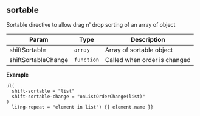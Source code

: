 <a name="shift.components.module_sortable"></a>
## sortable
Sortable directive to allow drag n' drop sorting of an array of object


| Param | Type | Description |
| --- | --- | --- |
| shiftSortable | <code>array</code> | Array of sortable object |
| shiftSortableChange | <code>function</code> | Called when order is changed |

**Example**  
```jade
ul(
  shift-sortable = "list"
  shift-sortable-change = "onListOrderChange(list)"
)
  li(ng-repeat = "element in list") {{ element.name }}
```
